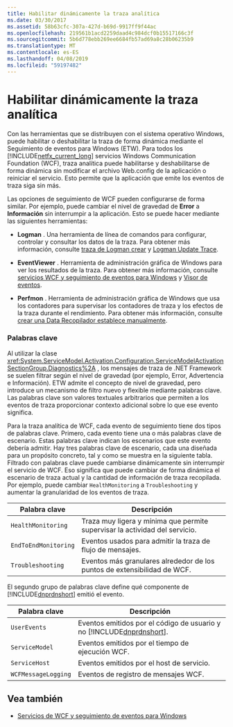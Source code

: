 ```yaml
---
title: Habilitar dinámicamente la traza analítica
ms.date: 03/30/2017
ms.assetid: 58b63cfc-307a-427d-b69d-9917ff9f44ac
ms.openlocfilehash: 219561b1acd2259daad4c984dcf0b15517166c3f
ms.sourcegitcommit: 5b6d778ebb269ee6684fb57ad69a8c28b06235b9
ms.translationtype: MT
ms.contentlocale: es-ES
ms.lasthandoff: 04/08/2019
ms.locfileid: "59197482"
---
```

# <a name="dynamically-enabling-analytic-tracing"></a>Habilitar dinámicamente la traza analítica
Con las herramientas que se distribuyen con el sistema operativo Windows, puede habilitar o deshabilitar la traza de forma dinámica mediante el Seguimiento de eventos para Windows (ETW). Para todos los [!INCLUDE[netfx_current_long](../../../../../includes/netfx-current-long-md.md)] servicios Windows Communication Foundation (WCF), traza analítica puede habilitarse y deshabilitarse de forma dinámica sin modificar el archivo Web.config de la aplicación o reiniciar el servicio. Esto permite que la aplicación que emite los eventos de traza siga sin más.  
  
 Las opciones de seguimiento de WCF pueden configurarse de forma similar. Por ejemplo, puede cambiar el nivel de gravedad de **Error** a **Información** sin interrumpir a la aplicación. Esto se puede hacer mediante las siguientes herramientas:  
  
-   **Logman** . Una herramienta de línea de comandos para configurar, controlar y consultar los datos de la traza. Para obtener más información, consulte [traza de Logman crear](https://go.microsoft.com/fwlink/?LinkId=165426) y [Logman Update Trace](https://go.microsoft.com/fwlink/?LinkId=165427).  
  
-   **EventViewer** . Herramienta de administración gráfica de Windows para ver los resultados de la traza. Para obtener más información, consulte [servicios WCF y seguimiento de eventos para Windows](../../../../../docs/framework/wcf/samples/wcf-services-and-event-tracing-for-windows.md) y [Visor de eventos](https://go.microsoft.com/fwlink/?LinkId=165428).  
  
-   **Perfmon** . Herramienta de administración gráfica de Windows que usa los contadores para supervisar los contadores de traza y los efectos de la traza durante el rendimiento. Para obtener más información, consulte [crear una Data Recopilador establece manualmente](https://go.microsoft.com/fwlink/?LinkId=165429).  
  
### <a name="keywords"></a>Palabras clave  
 Al utilizar la clase <xref:System.ServiceModel.Activation.Configuration.ServiceModelActivationSectionGroup.Diagnostics%2A> , los mensajes de traza de .NET Framework se suelen filtrar según el nivel de gravedad (por ejemplo, Error, Advertencia e Información). ETW admite el concepto de nivel de gravedad, pero introduce un mecanismo de filtro nuevo y flexible mediante palabras clave. Las palabras clave son valores textuales arbitrarios que permiten a los eventos de traza proporcionar contexto adicional sobre lo que ese evento significa.  
  
 Para la traza analítica de WCF, cada evento de seguimiento tiene dos tipos de palabras clave. Primero, cada evento tiene una o más palabras clave de escenario. Estas palabras clave indican los escenarios que este evento debería admitir. Hay tres palabras clave de escenario, cada una diseñada para un propósito concreto, tal y como se muestra en la siguiente tabla. Filtrado con palabras clave puede cambiarse dinámicamente sin interrumpir el servicio de WCF. Eso significa que puede cambiar de forma dinámica el escenario de traza actual y la cantidad de información de traza recopilada. Por ejemplo, puede cambiar `HealthMonitoring` a `Troubleshooting` y aumentar la granularidad de los eventos de traza.  
  
|Palabra clave|Descripción|  
|-------------|-----------------|  
|`HealthMonitoring`|Traza muy ligera y mínima que permite supervisar la actividad del servicio.|  
|`EndToEndMonitoring`|Eventos usados para admitir la traza de flujo de mensajes.|  
|`Troubleshooting`|Eventos más granulares alrededor de los puntos de extensibilidad de WCF.|  
  
 El segundo grupo de palabras clave define qué componente de [!INCLUDE[dnprdnshort](../../../../../includes/dnprdnshort-md.md)] emitió el evento.  
  
|Palabra clave|Descripción|  
|-------------|-----------------|  
|`UserEvents`|Eventos emitidos por el código de usuario y no [!INCLUDE[dnprdnshort](../../../../../includes/dnprdnshort-md.md)].|  
|`ServiceModel`|Eventos emitidos por el tiempo de ejecución WCF.|  
|`ServiceHost`|Eventos emitidos por el host de servicio.|  
|`WCFMessageLogging`|Eventos de registro de mensajes WCF.|  
  
## <a name="see-also"></a>Vea también

- [Servicios de WCF y seguimiento de eventos para Windows](../../../../../docs/framework/wcf/samples/wcf-services-and-event-tracing-for-windows.md)
